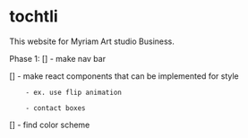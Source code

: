 # tochtli

This website for Myriam Art studio Business.

Phase 1:
[] - make nav bar

[] - make react components that can be implemented for style

        - ex. use flip animation 
        
        - contact boxes

[] - find color scheme
